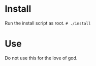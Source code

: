 # Install
Run the install script as root.
```# ./install```
# Use
Do not use this for the love of god.
